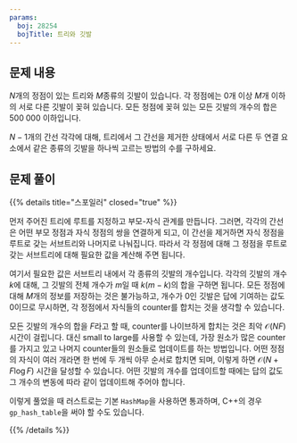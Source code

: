 ```yaml
---
params:
  boj: 28254
  bojTitle: 트리와 깃발
---
```


## 문제 내용

$N$개의 정점이 있는 트리와 $M$종류의 깃발이 있습니다. 각 정점에는 0개 이상 $M$개 이하의 서로 다른 깃발이 꽂혀 있습니다. 모든 정점에 꽂혀 있는 모든 깃발의 개수의 합은 $500\;000$ 이하입니다.

$N-1$개의 간선 각각에 대해, 트리에서 그 간선을 제거한 상태에서 서로 다른 두 연결 요소에서 같은 종류의 깃발을 하나씩 고르는 방법의 수를 구하세요.

## 문제 풀이

{{% details title="스포일러" closed="true" %}}

먼저 주어진 트리에 루트를 지정하고 부모-자식 관계를 만듭니다. 그러면, 각각의 간선은 어떤 부모 정점과 자식 정점의 쌍을 연결하게 되고, 이 간선을 제거하면
자식 정점을 루트로 갖는 서브트리와 나머지로 나눠집니다. 따라서 각 정점에 대해 그 정점을 루트로 갖는 서브트리에 대해 필요한 값을 계산해 주면 됩니다.

여기서 필요한 값은 서브트리 내에서 각 종류의 깃발의 개수입니다. 각각의 깃발의 개수 $k$에 대해, 그 깃발의 전체 개수가 $m$일 때 $k(m-k)$의 합을 구하면 됩니다.
모든 정점에 대해 $M$개의 정보를 저장하는 것은 불가능하고, 개수가 0인 깃발은 답에 기여하는 값도 0이므로 무시하면, 각 정점에서 자식들의 counter를 합치는 것을 생각할 수 있습니다.

모든 깃발의 개수의 합을 $F$라고 할 때, counter를 나이브하게 합치는 것은 최악 $\mathcal{O}(NF)$ 시간이 걸립니다. 대신 small to large를 사용할 수 있는데,
가장 원소가 많은 counter를 가지고 있고 나머지 counter들의 원소들로 업데이트를 하는 방법입니다. 어떤 정점의 자식이 여러 개라면 한 번에 두 개씩 아무 순서로 합치면 되며,
이렇게 하면 $\mathcal{O}(N + F \log F)$ 시간을 달성할 수 있습니다. 어떤 깃발의 개수를 업데이트할 때에는 답의 값도 그 개수의 변동에 따라 같이 업데이트해 주어야 합니다.

이렇게 풀었을 때 러스트로는 기본 `HashMap`을 사용하면 통과하며, C++의 경우 `gp_hash_table`을 써야 할 수도 있습니다.

{{% /details %}}
